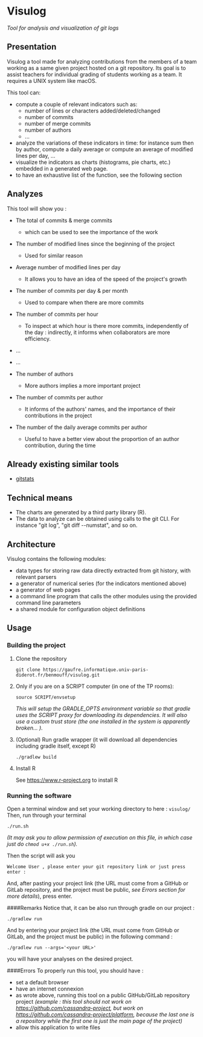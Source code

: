 # Visulog

*Tool for analysis and visualization of git logs*

## Presentation

Visulog a tool made for analyzing contributions from the members of a team working as a same given project hosted on a git repository. Its goal is to assist teachers for individual grading of students working as a team.
It requires a UNIX system like macOS.

This tool can:

- compute a couple of relevant indicators such as:
    - number of lines or characters added/deleted/changed
    - number of commits
    - number of merge commits
    - number of authors
    - ...
- analyze the variations of these indicators in time: for instance sum then by author, compute a daily average or compute an average of modified lines per day, ...
- visualize the indicators as charts (histograms, pie charts, etc.) embedded in a generated web page.
- to have an exhaustive list of the function, see the following section

## Analyzes

This tool will show you :
- The total of commits & merge commits
    - which can be used to see the importance of the work
- The number of modified lines since the beginning of the project
    - Used for similar reason
- Average number of modified lines per day
    - It allows you to have an idea of the speed of the project's growth


- The number of commits per day & per month
    - Used to compare when there are more commits
- The number of commits per hour
    - To inspect at which hour is there more commits, independently of the day : indirectly, it informs when collaborators are more efficiency.


- ...
- ...


- The number of authors
    - More authors implies a more important project
- The number of commits per author
    - It informs of the authors' names, and the importance of their contributions in the project
- The number of the daily average commits per author
    - Useful to have a better view about the proportion of an author contribution, during the time

## Already existing similar tools

- [gitstats](https://pypi.org/project/gitstats/)


## Technical means

- The charts are generated by a third party library (R).
- The data to analyze can be obtained using calls to the git CLI. For instance "git log", "git diff --numstat", and so on.

## Architecture

Visulog contains the following modules:

- data types for storing raw data directly extracted from git history, with relevant parsers
- a generator of numerical series (for the indicators mentioned above)
- a generator of web pages
- a command line program that calls the other modules using the provided command line parameters
- a shared module for configuration object definitions

## Usage

### Building the project

1. Clone the repository
    ```
    git clone https://gaufre.informatique.univ-paris-diderot.fr/benmouff/visulog.git
    ```
3. Only if you are on a SCRIPT computer (in one of the TP rooms):
    ```
    source SCRIPT/envsetup
    ```
   *This will setup the GRADLE_OPTS environment variable so that gradle uses the SCRIPT proxy for downloading its dependencies. It will also use a custom trust store (the one installed in the system is apparently broken... ).*
4. (Optional) Run gradle wrapper (it will download all dependencies including gradle itself, except R)
    ```
    ./gradlew build
    ```
5. Install R
   
   See https://www.r-project.org to install R

### Running the software

Open a terminal window and set your working directory to here : ```visulog/```
Then, run through your terminal
```
./run.sh
```
*(It may ask you to allow permission of execution on this file, in which case just do ```chmod u+x ./run.sh```).*

Then the script will ask you
```
Welcome User , please enter your git repository link or just press enter :
```
And, after pasting your project link (the URL must come from a GitHub or GitLab repository, and the project must be public, *see Errors section for more details*), press enter.

####Remarks
Notice that, it can be also run through gradle on our project :
```
./gradlew run
```

And by entering your project link (the URL must come from GitHub or GitLab, and the project must be public) in the following command :
```
./gradlew run --args='<your URL>'
```
you will have your analyses on the desired project.

####Errors
To properly run this tool, you should have :
- set a default browser
- have an internet connexion
- as wrote above, running this tool on a public GitHub/GitLab repository project
*(example : this tool should not work on https://github.com/cassandra-project, but work on https://github.com/cassandra-project/platform, because the last one is a repository while the first one is just the main page of the project)*
- allow this application to write files